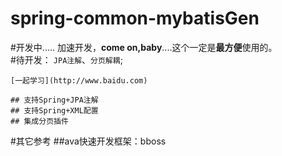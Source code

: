 spring-common-mybatisGen
========================
#开发中.....
	加速开发，<b>come on,baby</b>....这个一定是<b>最方便</b>使用的。  
#待开发：
	`JPA注解`、`分页解耦`;
	
	[一起学习](http://www.baidu.com)
	
	## 支持Spring+JPA注解
	## 支持Spring+XML配置
	## 集成分页插件
#其它参考
	##ava快速开发框架：bboss
